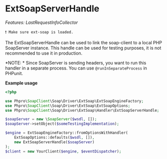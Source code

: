# ExtSoapServerHandle

*Features: LastRequestInfoCollector*

```
❗️ Make sure ext-soap is loaded.
```

The ExtSoapServerHandle can be used to link the soap-client to a local PHP SoapServer instance.
This handle can be used for testing purposes, it is not recommended to use it in production.

*NOTE: * Since SoapServer is sending headers, you want to run this handler in a separate process.
You can use `@runInSeparateProcess` in PHPunit.

**Example usage**

```php
<?php

use Phpro\SoapClient\Soap\Driver\ExtSoap\ExtSoapEngineFactory;
use Phpro\SoapClient\Soap\Driver\ExtSoap\ExtSoapOptions;
use Phpro\SoapClient\Soap\Driver\ExtSoap\Handler\ExtSoapServerHandle;

$soapServer = new \SoapServer($wsdl, []);
$soapServer->setObject($someTestingImplementation);

$engine = ExtSoapEngineFactory::fromOptionsWithHandler(
    ExtSoapOptions::defaults($wsdl, []),
    new ExtSoapServerHandle($soapServer)
);
$client = new YourClient($engine, $eventDispatcher);
```
